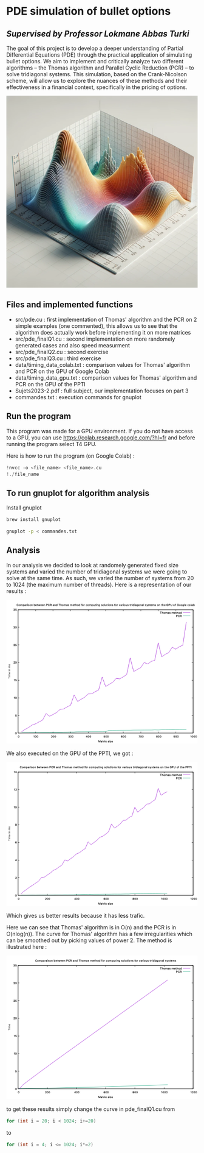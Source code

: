 # PDE simulation of bullet options
## _Supervised by Professor Lokmane Abbas Turki_

The goal of this project is to develop a deeper understanding of Partial Differential Equations (PDE) through the practical application of simulating bullet options. We aim to implement and critically analyze two different algorithms – the Thomas algorithm and Parallel Cyclic Reduction (PCR) – to solve tridiagonal systems. This simulation, based on the Crank-Nicolson scheme, will allow us to explore the nuances of these methods and their effectiveness in a financial context, specifically in the pricing of options.

![PDE Model](pde.png)

## Files and implemented functions
- src/pde.cu : first implementation of Thomas' algorithm and the PCR on 2 simple examples (one commented), this allows us to see that the algorithm does actually work before implementing it on more matrices
- src/pde_finalQ1.cu : second implementation on more randomely generated cases and also speed measurment
- src/pde_finalQ2.cu : second exercise
- src/pde_finalQ3.cu : third exercise
- data/timing_data_colab.txt : comparison values for Thomas' algorithm and PCR on the GPU of Google Colab
- data/timing_data_gpu.txt : comparison values for Thomas' algorithm and PCR on the GPU of the PPTI
- Sujets2023-2.pdf : full subject, our implementation focuses on part 3
- commandes.txt : execution commands for gnuplot

## Run the program

This program was made for a GPU environment. If you do not have access to a GPU, you can use https://colab.research.google.com/?hl=fr and before running the program select T4 GPU.

Here is how to run the program (on Google Colab) : 
```c
!nvcc -o <file_name> <file_name>.cu
!./file_name
```

## To run gnuplot for algorithm analysis

Install gnuplot

```sh
brew install gnuplot
```
```sh
gnuplot -p < commandes.txt
```

## Analysis

In our analysis we decided to look at randomely generated fixed size systems and varied the number of tridiagonal systems we were going to solve at the same time. As such, we varied the number of systems from 20 to 1024 (the maximum number of threads).
Here is a representation of our results :

![Comparison betweeen PCR and Thomas' method](graphs/Colabb.png)

We also executed on the GPU of the PPTI, we got : 

![Comparison betweeen PCR and Thomas' method](graphs/PPTII.png)

Which gives us better results because it has less trafic.

Here we can see that Thomas' algorithm is in O(n) and the PCR is in O(nlog(n)). 
The curve for Thomas' algorithm has a few irregularities which can be smoothed out by picking values of power 2. The method is illustrated here :

![Comparison betweeen PCR and Thomas' method (smooth)](graphs/PCR_Thomas2.png)

to get these results simply change the curve in pde_finalQ1.cu from 
```c 
for (int i = 20; i < 1024; i+=20)
``` 
to 
```c 
for (int i = 4; i <= 1024; i*=2)
```
